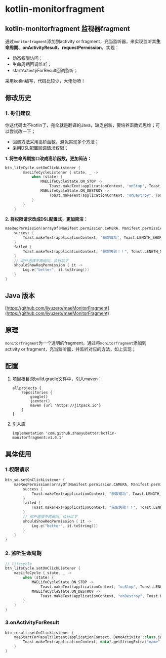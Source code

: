# kotlin-monitorfragment
## kotlin-monitorfragment 监视器fragment

通过`monitorfragment`添加到activity or fragment，充当监听器，来实现监听其**生命周期、onActivityResult、requestPermission**，实现：
    
* 动态权限访问；
* 生命周期回调监听；
* startActivityForResult回调监听；


采用kotlin编写，代码比较少，大佬勿喷！

## 修改历史
### 1. 哥们建议
你这代码太不kotlin了，完全就是翻译的Java，缺乏创新，要培养函数式思维；可以尝试改一下；  

* 回调方法采用高阶函数，避免实现多个方法；
* 采用DSL配置回调请求权限；

**1. 将生命周期接口改成高阶函数，更加简洁：**

```kotlin
btn_lifeCycle.setOnClickListener {
        maeLifeCycleListener { state, _ ->
            when (state) {
                MAELifeCycleState.ON_STOP ->
                    Toast.makeText(applicationContext, "onStop", Toast.LENGTH_SHORT).show()
                MAELifeCycleState.ON_DESTROY ->
                    Toast.makeText(applicationContext, "onDestroy", Toast.LENGTH_SHORT).show()
            }
        }
    }
```

**2. 将权限请求改成DSL配置式，更加简洁：**

```kotlin
maeReqPermission(arrayOf(Manifest.permission.CAMERA, Manifest.permission.ACCESS_FINE_LOCATION), "摄像头与更好的位置") {
    success {
        Toast.makeText(applicationContext, "获取成功", Toast.LENGTH_SHORT).show()
    }
    failed {
        Toast.makeText(applicationContext, "获取失败！！", Toast.LENGTH_SHORT).show()
    }
    // 用户选择不再询问，执行以下
    shouldShowReqPermission { it ->
        Log.e("better", it.toString())
    }
}
```


## Java 版本
[https://github.com/liyuzero/maeMonitorFragment](https://github.com/liyuzero/maeMonitorFragment)

## 原理 
`monitorfragment`为一个透明的fragment，通过将`monitorfragment`添加到activity or fragment，充当监听器，并监听对应的方法，如上实现；

## 配置

1. 项目根目录build.gradle文件中，引入maven：

	```
	allprojects {
	    repositories {
	        google()
	        jcenter()
	        maven {url 'https://jitpack.io'}
	    }
	}
	```
2. 引入库

    ```
    implementation 'com.github.zhaoyubetter:kotlin-monitorfragment:v1.0.1'
    ```

## 具体使用

### 1.权限请求

```kotlin
btn_sd.setOnClickListener {
    maeReqPermission(arrayOf(Manifest.permission.CAMERA, Manifest.permission.ACCESS_FINE_LOCATION), "摄像头与更好的位置") {
        success {
            Toast.makeText(applicationContext, "获取成功", Toast.LENGTH_SHORT).show()
        }
        failed {
            Toast.makeText(applicationContext, "获取失败！！", Toast.LENGTH_SHORT).show()
        }
        // 用户选择不再询问，执行以下
        shouldShowReqPermission { it ->
            Log.e("better", it.toString())
        }
    }
}
```

### 2. 监听生命周期

```kotlin
// lifecycle
btn_lifeCycle.setOnClickListener {
    maeLifeCycle { state, _ ->
        when (state) {
            MAELifeCycleState.ON_STOP ->
                Toast.makeText(applicationContext, "onStop", Toast.LENGTH_SHORT).show()
            MAELifeCycleState.ON_DESTROY ->
                Toast.makeText(applicationContext, "onDestroy", Toast.LENGTH_SHORT).show()
        }
    }
}
```

### 3.onActivityForResult

```kotlin
btn_result.setOnClickListener {
    maeStartForResult(Intent(applicationContext, DemoActivity::class.java), 20) { _, _, data ->
        Toast.makeText(applicationContext, data?.getStringExtra("name"), Toast.LENGTH_SHORT).show()
    }
}
```
